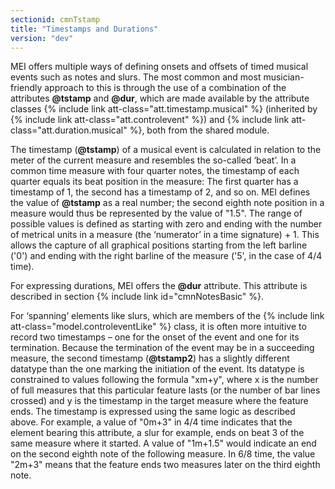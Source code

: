 ```yaml
---
sectionid: cmnTstamp
title: "Timestamps and Durations"
version: "dev"
---
```


MEI offers multiple ways of defining onsets and offsets of timed musical events such as notes and slurs. The most common and most musician-friendly approach to this is through the use of a combination of the attributes **@tstamp** and **@dur**, which are made available by the attribute classes {% include link att-class="att.timestamp.musical" %} (inherited by {% include link att-class="att.controlevent" %}) and {% include link att-class="att.duration.musical" %}, both from the shared module.

The timestamp (**@tstamp**) of a musical event is calculated in relation to the meter of the current measure and resembles the so-called ‘beat’. In a common time measure with four quarter notes, the timestamp of each quarter equals its beat position in the measure: The first quarter has a timestamp of 1, the second has a timestamp of 2, and so on. MEI defines the value of **@tstamp** as a real number; the second eighth note position in a measure would thus be represented by the value of "1.5". The range of possible values is defined as starting with zero and ending with the number of metrical units in a measure (the ‘numerator’ in a time signature) + 1. This allows the capture of all graphical positions starting from the left barline ('0') and ending with the right barline of the measure ('5', in the case of 4/4 time).

For expressing durations, MEI offers the **@dur** attribute. This attribute is described in section {% include link id="cmnNotesBasic" %}.

For ‘spanning’ elements like slurs, which are members of the {% include link att-class="model.controleventLike" %} class, it is often more intuitive to record two timestamps – one for the onset of the event and one for its termination. Because the termination of the event may be in a succeeding measure, the second timestamp (**@tstamp2**) has a slightly different datatype than the one marking the initiation of the event. Its datatype is constrained to values following the formula "xm+y", where x is the number of full measures that this particular feature lasts (or the number of bar lines crossed) and y is the timestamp in the target measure where the feature ends. The timestamp is expressed using the same logic as described above. For example, a value of "0m+3" in 4/4 time indicates that the element bearing this attribute, a slur for example, ends on beat 3 of the same measure where it started. A value of "1m+1.5" would indicate an end on the second eighth note of the following measure. In 6/8 time, the value "2m+3" means that the feature ends two measures later on the third eighth note.
